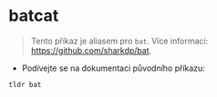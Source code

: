 # batcat

> Tento příkaz je aliasem pro `bat`.
> Více informací: <https://github.com/sharkdp/bat>.

- Podívejte se na dokumentaci původního příkazu:

`tldr bat`
